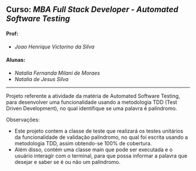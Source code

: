 ## **Curso:** *MBA Full Stack Developer -  Automated Software Testing*
#### **Prof:** 
- *Joao Henrique Victorino da Silva*
#### **Alunas:** 
- *Natalia Fernanda Milani de Moraes*
- *Natalia de Jesus Silva*

---------------------------------------------------------

Projeto referente a atividade da matéria de Automated Software Testing, para desenvolver uma funcionalidade usando a metodologia TDD (Test Driven Development), no qual identifique se uma palavra é palíndromo. 

Observações:
- Este projeto contem a classe de teste que realizará os testes unitários da funcionalidade de validação palíndromo, no qual foi escrita usando a metodologia TDD, assim obtendo-se 100% de cobertura.
- Além disso, contém uma classe main que pode ser executada e o usuário interagir com o terminal, para que possa informar a palavra que desejar e saber se é ou não um palíndromo.
